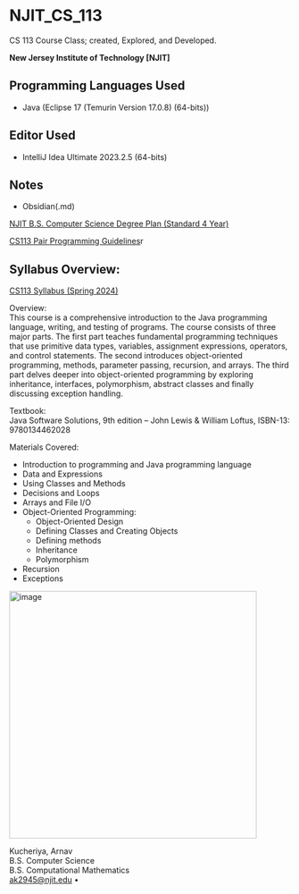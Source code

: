 # NJIT_CS_113
CS 113 Course Class; created, Explored, and Developed.

**New Jersey Institute of Technology \[NJIT]**

## Programming Languages Used
- Java (Eclipse 17 (Temurin Version 17.0.8) (64-bits))

## Editor Used
- IntelliJ Idea Ultimate 2023.2.5 (64-bits)

## Notes
- Obsidian(.md)

[NJIT B.S. Computer Science Degree Plan (Standard 4 Year)](https://catalog.njit.edu/undergraduate/computing-sciences/computer-science/bs/)

[CS113 Pair Programming Guidelines](https://github.com/ArnavKucheriya/NJIT_CS113/blob/master/NJIT_CS113_Spring2024_Guidelines/CS113_Pair_Programming_Guidelines.pdf)r
## Syllabus Overview:
[CS113 Syllabus (Spring 2024)](https://github.com/ArnavKucheriya/NJIT_CS113/blob/master/NJIT_CS113_Spring2024_Guidelines/NJIT_CS113_Spring2024_Syllabus.pdf)

Overview: <br>
This course is a comprehensive introduction to the Java programming language, writing, and testing of
programs. The course consists of three major parts. The first part teaches fundamental programming
techniques that use primitive data types, variables, assignment expressions, operators, and control
statements. The second introduces object-oriented programming, methods, parameter passing, recursion, and
arrays. The third part delves deeper into object-oriented programming by exploring inheritance, interfaces,
polymorphism, abstract classes and finally discussing exception handling.

Textbook: <br>
Java Software Solutions, 9th edition – John Lewis & William Loftus, ISBN-13: 9780134462028

Materials Covered: <br>
- Introduction to programming and Java programming language
- Data and Expressions
- Using Classes and Methods
- Decisions and Loops
- Arrays and File I/O
- Object-Oriented Programming:
  - Object-Oriented Design
  - Defining Classes and Creating Objects
  - Defining methods
  - Inheritance
  - Polymorphism
- Recursion
- Exceptions

<img width="443" alt="image" src="https://github.com/ArnavKucheriya/NJIT_CS113/assets/114359370/7f97c96b-d87c-4467-bb45-5e8291161cbe">

Kucheriya, Arnav  
B.S. Computer Science  
B.S. Computational Mathematics  
ak2945@njit.edu •



